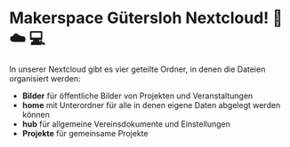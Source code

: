 # Makerspace Gütersloh Nextcloud! 📱 ☁️ 💻

In unserer Nextcloud gibt es vier geteilte Ordner, in denen die Dateien organisiert werden:

- **Bilder** für öffentliche Bilder von Projekten und Veranstaltungen
- **home** mit Unterordner für alle in denen eigene Daten abgelegt werden können
- **hub** für allgemeine Vereinsdokumente und Einstellungen
- **Projekte** für gemeinsame Projekte
